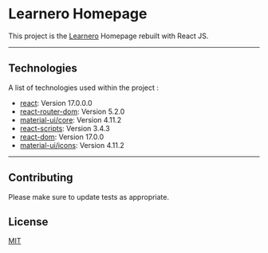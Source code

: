 # Learnero Homepage

This project is the [Learnero](https://learnero.co) Homepage
rebuilt with React JS.

---

## Technologies

A list of technologies used within the project :

- [react](https://www.npmjs.com/package/react): Version 17.0.0.0
- [react-router-dom](https://www.npmjs.com/package/react-router-dom): Version 5.2.0
- [material-ui/core](https://www.npmjs.com/package/@material-ui/core): Version 4.11.2
- [react-scripts](https://www.npmjs.com/package/react-scripts): Version 3.4.3
- [react-dom](https://www.npmjs.com/package/react-dom): Version 17.0.0
- [material-ui/icons](https://www.npmjs.com/package/@material-ui/icons): Version 4.11.2

---

## Contributing

<!-- Please open an issue first to discuss what you would like to change. -->

Please make sure to update tests as appropriate.

## License

[MIT](https://choosealicense.com/licenses/mit/)
